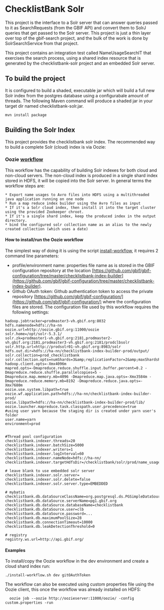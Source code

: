 # ChecklistBank Solr

This project is the interface to a Solr server that can answer queries passed to it as SearchRequests (from the GBIF
API) and convert them to SolrJ queries that get passed to the Solr server. This project is just a thin layer over top
of the gbif-search project, and the bulk of the work is done by SolrSearchService from that project.

This project contains an integration test called NameUsageSearchIT that exercises the search process,
using a shared index resource that is generated by the checklistbank-solr project and an embedded Solr server.

## To build the project

It is configured to build a shaded, executable jar which will build a full new Solr index from the postgres database using a configurabale amount of threads. The following Maven command will produce a shaded jar in your target dir named checklistbank-solr.jar.

```
mvn install package
```


## Building the Solr Index

This project provides the checklistbank solr index.
The recommended way to build a complete Solr (cloud) index is via Oozie:


### Oozie [workflow](src/main/resources/oozie/workflow.xml)  
This workflow has the capability of building Solr indexes for both cloud  and non-cloud servers. 
The non-cloud index is produced in a single shard index stored in HDFS, it will be copied into the Solr server. 
In general terms the workflow steps are: 

    * Export name usages to Avro files into HDFS using a multithreaded java application running on one node
    * Run a map reduce index builder using the Avro files as input
    * If it's a Solr cloud index, then install it into the target cluster using the provided Zookeeper chroot.
    * If it's a single shard index, keep the produced index in the output directory.
    * bind the configured solr collection name as an alias to the newly created collection (which uses a date)

#### How to install/run the Oozie workflow
 The simplest way of doing it is using the script [install-workflow](install-workflow.sh), it requires 2 command line parameters:
 
  * profile/environment name: properties file name as is stored in the GBIF configuration repository at the location [https://github.com/gbif/gbif-configuration/tree/master/checklistbank-index-builder](https://github.com/gbif/gbif-configuration/tree/master/checklistbank-index-builder).
  * Github OAuth token: Github authentication token to access the private repository [https://github.com/gbif/gbif-configuration/](https://github.com/gbif/gbif-configuration/) where the configuration files are stored.
  The configuration file used by this workflow requires the following settings:
  
```
hadoop.jobtracker=prodmaster3-vh.gbif.org:8032
hdfs.namenode=hdfs://ha-nn
oozie.url=http://oozie.gbif.org:11000/oozie
solr.home=/opt/solr-5.3.1/
solr.zk=prodmaster1-vh.gbif.org:2181,prodmaster2-vh.gbif.org:2181,prodmaster3-vh.gbif.org:2181/prodclbsolr
solr.http.url=http://prodsolr01-vh.gbif.org:8983/solr
hdfs.out.dir=hdfs://ha-nn/checklistbank-index-builder-prod/output/
solr.collection=prod_checklistbank
solr.collection.opts=numShards=3&amp;replicationFactor=2&amp;maxShardsPerNode=2
hadoop.client.opts=-Xmx4096m
mapred.opts=-Dmapreduce.reduce.shuffle.input.buffer.percent=0.2 -Dmapreduce.reduce.shuffle.parallelcopies=5 -Dmapreduce.map.memory.mb=4096 -Dmapreduce.map.java.opts=-Xmx3584m -Dmapreduce.reduce.memory.mb=8192 -Dmapreduce.reduce.java.opts=-Xmx7680m
oozie.use.system.libpath=true
oozie.wf.application.path=hdfs://ha-nn/checklistbank-index-builder-prod/
oozie.libpath=hdfs://ha-nn/checklistbank-index-builder-prod/lib/
oozie.launcher.mapreduce.task.classpath.user.precedence=true
#using user yarn because the staging dir is created under yarn user's folder
user.name=yarn
environment=prod


#Thread pool configuration
checklistbank.indexer.threads=20
checklistbank.indexer.batchSize=5000
checklistbank.indexer.writers=1
checklistbank.indexer.logInterval=60
checklistbank.indexer.nameNode=hdfs://ha-nn/
checklistbank.indexer.targetHdfsDir=/checklistbank/solr/prod/name_usage/

# leave blank to use embedded solr server
checklistbank.indexer.solr.server=
checklistbank.indexer.solr.delete=false
checklistbank.indexer.solr.server.type=EMBEDDED

# mybatis
checklistbank.db.dataSourceClassName=org.postgresql.ds.PGSimpleDataSource
checklistbank.db.dataSource.serverName=pg1.gbif.org
checklistbank.db.dataSource.databaseName=checklistbank
checklistbank.db.dataSource.user=clb
checklistbank.db.dataSource.password=...
checklistbank.db.maximumPoolSize=28
checklistbank.db.connectionTimeout=10000
checklistbank.db.leakDetectionThreshold=0

# registry
registry.ws.url=http://api.gbif.org/
```

#### Examples

To install/copy the Oozie workflow in the dev environment and create a cloud shard index run:
  
  ```
  ./install-workflow.sh dev gitOAuthToken
  ```
    
The workflow can also be executed using custom properties file using the Oozie client, this once the workflow was already installed on HDFS:
    
  ```
    oozie job --oozie http://oozieserver:11000/oozie/ -config custom.properties -run
  ```
